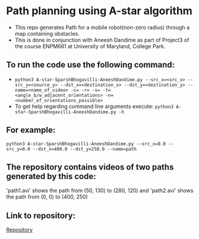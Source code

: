 # Path planning using A-star algorithm
- This repo generates Path for a mobile robot(non-zero radius) through a map containing obstacles.
- This is done in conjunction with Aneesh Dandime as part of Project3 of the course ENPM661 at University of Maryland, College Park.

## To run the code use the following command:
- `python3 A-star-SparshBhogavilli-AneeshDandime.py --src_x=<src_x> --src_y=<source_y> --dst_x=<destination_x> --dst_y=<destination_y> --name=<name_of_video> -c= -r= -s= -t=<angle_b/w_adjacent_orientations> -n=<number_of_orientations_possible>`
- To get help regarding command line arguments execute: `python3 A-star-SparshBhogavilli-AneeshDandime.py -h`

## For example:
`python3 A-star-SparshBhogavilli-AneeshDandime.py --src_x=0.0 --src_y=0.0 --dst_x=400.0 --dst_y=250.0 --name=path`

## The repository contains videos of two paths generated by this code:
'path1.avi' shows the path from (50, 130) to (280, 120) and 'path2.avi' shows the path from (0, 0) to (400, 250)

## Link to repository:
[Repository](https://github.com/sparsh-b/A-star_mobile-robot)
